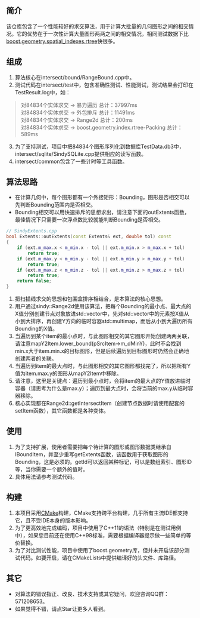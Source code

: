 ## 简介
该仓库包含了一个性能较好的求交算法，用于计算大批量的几何图形之间的相交情况。它的优势在于一次性计算大量图形两两之间的相交情况，相同测试数据下比[boost.geometry.spatial_indexes.rtree](https://www.boost.org/doc/libs/1_81_0/libs/geometry/doc/html/geometry/spatial_indexes/)快很多。

## 组成
1. 算法核心在intersect/bound/RangeBound.cpp中。
2. 测试代码在intersect/test中，包含准确性测试、性能测试，测试结果会打印在TestResult.log中，如：
>对84834个实体求交 -> 暴力遍历 总计：37997ms<br>
>对84834个实体求交 -> 外包排斥 总计：11491ms<br>
>对84834个实体求交 -> Range2d 总计：200ms<br>
>对84834个实体求交 -> boost.geometry.index.rtree-Packing 总计：589ms

3. 为了支持测试，项目中把84834个图形序列化到数据库TestData.db3中，intersect/sqlite/SindySQLite.cpp提供相应的读写函数。
4. intersect/common包含了一些计时等工具函数。

## 算法思路
- 在计算几何中，每个图形都有一个外接矩形：Bounding，图形是否相交可以先判断Bounding范围内是否相交。
- Bounding相交可以用快速排斥的思想求出，请注意下面的outExtents函数，最佳情况下只需要一次浮点数比较就能判断Bounding是否相交。
```cpp
// SindyExtents.cpp
bool Extents::outExtents(const Extents& ext, double tol) const
{
    if (ext.m_max.x < m_min.x - tol || ext.m_min.x > m_max.x + tol)
        return true;
    if (ext.m_max.y < m_min.y - tol || ext.m_min.y > m_max.y + tol)
        return true;
    if (ext.m_max.z < m_min.z - tol || ext.m_min.z > m_max.z + tol)
        return true;
    return false;
}
```
1. 把扫描线求交的思想和包围盒排序相结合，是本算法的核心思想。
2. 用户通过sindy::Range2d使用该算法，把每个Bounding的最小点、最大点的X值分别创建节点对象放进std::vector中，先对std::vector中的元素按X值从小到大排序，再创建Y方向的临时容器std::multimap，而后从小到大遍历所有Bounding的X值。
3. 当遍历到某个item的最小点时，与此图形相交的其它图形开始创建两两关联，请注意mapY2Item.lower_bound(pSrcItem->m_dMinY)，此时不会找到min.x大于item.min.x的目标图形，但是后续遍历到目标图形时仍然会正确地创建两者的关联。
4. 当遍历到item的最大点时，与此图形相交的其它图形都找完了，所以把所有Y值为item.max.y的图形从mapY2Item中移除。
5. 请注意，这里是关键点：遍历到最小点时，会将item的最大点的Y值放进临时容器（请思考为什么是max.y）；遍历到最大点时，会将当前的max.y从临时容器移除。
6. 核心实现都在Range2d::getIntersectItem（创建节点数据时请使用配套的setItem函数），其它函数都是各种变体。

## 使用
1. 为了支持扩展，使用者需要把每个待计算的图形或图形数据类继承自IBoundItem，并至少重写getExtents函数，该函数用于获取图形的Bounding，这是必须的。getId可以返回某种标记，可以是数组索引、图形ID等，当你需要一个额外的值时。
2. 具体用法请参考测试代码。

## 构建
1. 本项目采用[CMake](https://cmake.org/)构建，CMake支持跨平台构建，几乎所有主流IDE都支持它，且不受IDE本身的版本影响。
2. 为了更高效地完成编码，项目中使用了C++11的语法（特别是在测试用例中），如果您目前还在使用C++98标准，需要根据编译器提示做一些简单的等价替换。
3. 为了对比测试性能，项目中使用了boost.geometry库，但并未开启该部分测试代码。如要开启，请在CMakeLists中提供编译好的头文件、库路径。

## 其它
- 对算法的错误指正、改良、技术支持或其它疑问，欢迎咨询QQ群：571208653。
- 如果觉得不错，请点Star让更多人看到。